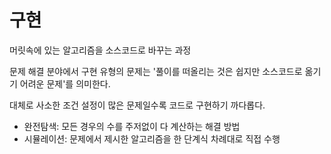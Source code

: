 # 구현

머릿속에 있는 알고리즘을 소스코드로 바꾸는 과정

문제 해결 분야에서 구현 유형의 문제는 '풀이를 떠올리는 것은 쉽지만 소스코드로 옮기기 어려운 문제'를 의미한다.

대체로 사소한 조건 설정이 많은 문제일수록 코드로 구현하기 까다롭다.

- 완전탐색: 모든 경우의 수를 주저없이 다 계산하는 해결 방법
- 시뮬레이션: 문제에서 제시한 알고리즘을 한 단계식 차례대로 직접 수행